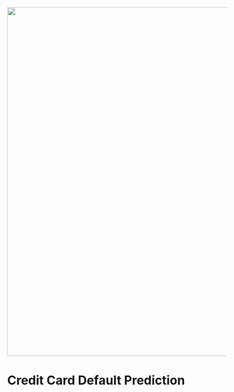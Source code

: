 <img src=https://miro.medium.com/max/6000/1*uZyt9Z189siaNsAlIDtjEg.jpeg width="800">

# Credit Card Default Prediction
